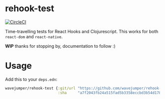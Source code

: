 # rehook-test

[![CircleCI](https://circleci.com/gh/wavejumper/rehook-test.svg?style=svg)](https://circleci.com/gh/wavejumper/rehook-test)

Time-travelling tests for React Hooks and Clojurescript. This works for both `react-dom` and `react-native`.

**WIP** thanks for stopping by, documentation to follow :)

# Usage

Add this to your `deps.edn`:

```clojure
wavejumper/rehook-test {:git/url "https://github.com/wavejumper/rehook-test"
                        :sha     "a7f2043fb24a515fad5b3358eccbd3b54d1787d8"}
```
